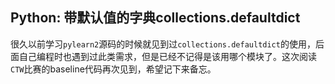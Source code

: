 ## Python: 带默认值的字典collections.defaultdict

很久以前学习`pylearn2`源码的时候就见到过`collections.defaultdict`的使用，后面自己编程时也遇到过此类需求，但是已经不记得是该用哪个模块了。这次阅读`CTW`比赛的baseline代码再次见到，希望记下来备忘。
